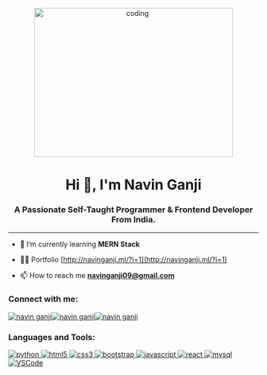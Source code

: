 <p align="center">
  <img align="center" src="https://i.pinimg.com/originals/02/74/20/0274207612d515f49012c87803a9e631.gif" alt="coding" width=400 height=300/>
</p>
<h1 align="center">Hi 👋, I'm Navin Ganji</h1>
<h3 align="center">A Passionate Self-Taught  Programmer & Frontend Developer From India.</h3>

---

- 🌱 I’m currently learning **MERN Stack**

- 👨‍💻 Portfolio [http://navinganji.ml/?i=1](http://navinganji.ml/?i=1)

- 📫 How to reach me **navinganji09@gmail.com**

<h3 align="left">Connect with me:</h3>
<p align="left">
<a href="https://linkedin.com/in/navin-ganji" target="blank"><img align="center" src="https://img.shields.io/badge/LinkedIn-0077B5?style=for-the-badge&logo=linkedin&logoColor=white" alt="navin ganji"  /></a><a href="https://twitter.com/ganji_navin" target="blank"><img align="center" src="https://img.shields.io/badge/Twitter-1DA1F2?style=for-the-badge&logo=twitter&logoColor=white" alt="navin ganji"  /></a><a href="https://www.hackerrank.com/navinganji09" target="blank"><img align="center" src="https://img.shields.io/badge/HackerRank-2EC866?style=for-the-badge&logo=hackerrank&logoColor=white" alt="navin ganji"  /></a>
</p>

<h3 align="left">Languages and Tools:</h3>
<p align="left">
<a href="https://www.python.org" target="_blank"> <img src="https://img.shields.io/badge/Python-3776AB?style=for-the-badge&logo=python&logoColor=white" alt="python" /> </a><a href="https://www.w3.org/html/" target="_blank"> <img src="https://img.shields.io/badge/HTML5-E34F26?style=for-the-badge&logo=html5&logoColor=white" alt="html5"/> </a><a href="https://www.w3schools.com/css/" target="_blank"> <img src="https://img.shields.io/badge/CSS3-20BEFF?style=for-the-badge&logo=css3&logoColor=white" alt="css3"/> </a> <a href="https://getbootstrap.com" target="_blank"> <img src="https://img.shields.io/badge/Bootstrap-563D7C?style=for-the-badge&logo=bootstrap&logoColor=white" alt="bootstrap" /> </a>  <a href="https://developer.mozilla.org/en-US/docs/Web/JavaScript" target="_blank"> <img src="https://img.shields.io/badge/JavaScript-F7DF1E?style=for-the-badge&logo=javascript&logoColor=black" alt="javascript" /> </a><a href="https://reactjs.org/" target="_blank"> <img src="https://img.shields.io/badge/React-20232A?style=for-the-badge&logo=react&logoColor=61DAFB" alt="react" /> </a> <a href="https://www.mysql.com/" target="_blank"> <img src="https://img.shields.io/badge/MySQL-36465D?style=for-the-badge&logo=mysql&logoColor=white" alt="mysql"/><a href="https://code.visualstudio.com/" target="_blank"> <img src="https://img.shields.io/badge/Visual_Studio_Code-0078D4?style=for-the-badge&logo=visual%20studio%20code&logoColor=white" alt="VSCode"/> </a> </a>
   </p>
